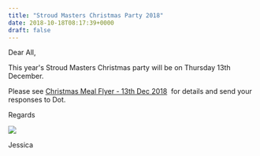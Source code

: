 ```yaml
---
title: "Stroud Masters Christmas Party 2018"
date: 2018-10-18T08:17:39+0000
draft: false
---
```

Dear All,


This year's Stroud Masters Christmas party will be on Thursday 13th December.

Please see [Christmas Meal Flyer - 13th Dec 2018](/images/2018/10/Christmas-Meal-Flyer-13th-Dec-2018-initial.pdf)
 for details and send your responses to Dot.



Regards


![](/images/mail/images/cleardot.gif)





Jessica



